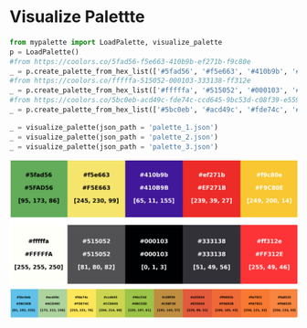 # Visualize Palettte 
```python
from mypalette import LoadPalette, visualize_palette
p = LoadPalette()
#from https://coolors.co/5fad56-f5e663-410b9b-ef271b-f9c80e
_ = p.create_palette_from_hex_list(['#5fad56', '#f5e663', '#410b9b', '#ef271b', '#f9c80e'], output_json='palette_1.json')
#from https://coolors.co/fffffa-515052-000103-333138-ff312e
_ = p.create_palette_from_hex_list(['#fffffa', '#515052', '#000103', '#333138', '#ff312e'], output_json='palette_2.json')
#from https://coolors.co/5bc0eb-acd49c-fde74c-ccd645-9bc53d-c08f39-e55934-f0692b-fa7921-fa8535
_ = p.create_palette_from_hex_list(['#5bc0eb', '#acd49c', '#fde74c', '#ccd645', '#9bc53d', '#c08f39', '#e55934', '#f0692b', '#fa7921', '#fa8535'], output_json='palette_3.json')
```

```python
_ = visualize_palette(json_path = 'palette_1.json')
_ = visualize_palette(json_path = 'palette_2.json')
_ = visualize_palette(json_path = 'palette_3.json')
```
![result](https://github.com/MattiaCinelli/mycolorpalette/blob/master/commons/vs_results.png?raw=true)
